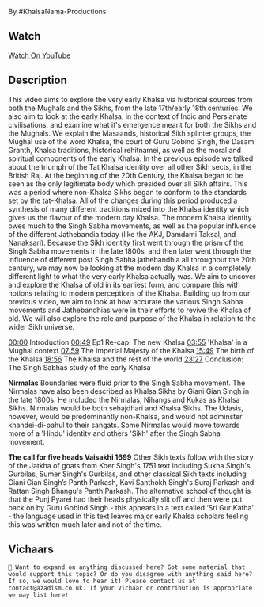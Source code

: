 By #KhalsaNama-Productions

## Watch

[Watch On YouTube](https://www.youtube.com/watch?v=Zmd4PKV1EcE)

## Description

This video aims to explore the very early Khalsa via historical sources from both the Mughals and the Sikhs, from the late 17th/early 18th centuries. We also aim to look at the early Khalsa, in the context of Indic and Persianate civilisations, and examine what it's emergence meant for both the Sikhs and the Mughals. We explain the Masaands, historical Sikh splinter groups, the Mughal use of the word Khalsa, the court of Guru Gobind Singh, the Dasam Granth, Khalsa traditions, historical rehitnamei, as well as the moral and spiritual components of the early Khalsa. In the previous episode we talked about the triumph of the Tat Khalsa identity over all other Sikh sects, in the British Raj. At the beginning of the 20th Century, the Khalsa began to be seen as the only legitimate body which presided over all Sikh affairs. This was a period where non-Khalsa Sikhs began to conform to the standards set by the tat-Khalsa. All of the changes during this period produced a synthesis of many different traditions mixed into the Khalsa identity which gives us the flavour of the modern day Khalsa. The modern Khalsa identity owes much to the Singh Sabha movements, as well as the popular influence of the different Jathebandia today (like the AKJ, Damdami Taksal, and Nanaksari). Because the Sikh identity first went through the prism of the Singh Sabha movements in the late 1800s, and then later went through the influence of different post Singh Sabha jathebandhia all throughout the 20th century, we may now be looking at the modern day Khalsa in a completely different light to what the very early Khalsa actually was. We aim to uncover and explore the Khalsa of old in its earliest form, and compare this with notions relating to modern perceptions of the Khalsa. Building up from our previous video, we aim to look at how accurate the various Singh Sabha movements and Jathebandhias were in their efforts to revive the Khalsa of old. We will also explore the role and purpose of the Khalsa in relation to the wider Sikh universe.

[00:00](https://www.youtube.com/watch?v=Zmd4PKV1EcE&t=0s) Introduction 
[00:49](https://www.youtube.com/watch?v=Zmd4PKV1EcE&t=49s) Ep1 Re-cap. The new Khalsa 
[03:55](https://www.youtube.com/watch?v=Zmd4PKV1EcE&t=235s) 'Khalsa' in a Mughal context 
[07:59](https://www.youtube.com/watch?v=Zmd4PKV1EcE&t=479s) The Imperial Majesty of the Khalsa 
[15:49](https://www.youtube.com/watch?v=Zmd4PKV1EcE&t=949s) The birth of the Khalsa 
[18:56](https://www.youtube.com/watch?v=Zmd4PKV1EcE&t=1136s) The Khalsa and the rest of the world 
[23:27](https://www.youtube.com/watch?v=Zmd4PKV1EcE&t=1407s) Conclusion: The Singh Sabhas study of the early Khalsa 

**Nirmalas** 
Boundaries were fluid prior to the Singh Sabha movement. The Nirmalas have also been described as Khalsa Sikhs by Giani Gian Singh in the late 1800s. He included the Nirmalas, Nihangs and Kukas as Khalsa Sikhs. Nirmalas would be both sehajdhari and Khalsa Sikhs. The Udasis, however, would be predominantly non-Khalsa, and would not adminster khandei-di-pahul to their sangats. Some Nirmalas would move towards more of a 'Hindu' identity and others 'Sikh' after the Singh Sabha movement. 

**The call for five heads Vaisakhi 1699** 
Other Sikh texts follow with the story of the Jatkha of goats from Koer Singh's 1751 text including Sukha Singh's Gurbilas, Sumer Singh's Gurbilas, and other classical Sikh texts including Giani Gian Singh’s Panth Parkash, Kavi Santhokh Singh's Suraj Parkash and Rattan Singh Bhangu's Panth Parkash. The alternative school of thought is that the Punj Pyarei had their heads physically slit off and then were put back on by Guru Gobind Singh - this appears in a text called ‘Sri Gur Katha’ - the language used in this text leaves major early Khalsa scholars feeling this was written much later and not of the time.

## Vichaars

	📣 Want to expand on anything discussed here? Got some material that would support this topic? Or do you disagree with anything said here? If so, we would love to hear it! Please contact us at contact@azadism.co.uk. If your Vichaar or contribution is appropriate we may list here!